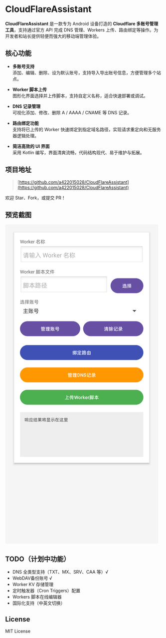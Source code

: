 # CloudFlareAssistant

**CloudFlareAssistant** 是一款专为 Android 设备打造的 **Cloudflare 多账号管理工具**，支持通过官方 API 完成 DNS 管理、Workers 上传、路由绑定等操作。为开发者和站长提供轻便而强大的移动端管理体验。

## 核心功能

- **多账号支持**  
  添加、编辑、删除、设为默认账号，支持导入导出账号信息，方便管理多个站点。

- **Worker 脚本上传**  
  图形化界面选择并上传脚本，支持自定义名称，适合快速部署或调试。

- **DNS 记录管理**  
  可视化添加、修改、删除 A / AAAA / CNAME 等 DNS 记录。

- **路由绑定功能**  
  支持将已上传的 Worker 快速绑定到指定域名路径，实现请求重定向和无服务器逻辑处理。

- **简洁高效的 UI 界面**  
  采用 Kotlin 编写，界面清爽流畅，代码结构现代、易于维护与拓展。

## 项目地址

> [https://github.com/a422015028/CloudFlareAssistant](https://github.com/a422015028/CloudFlareAssistant)

欢迎 Star、Fork，或提交 PR！

## 预览截图

![1000059721](https://raw.githubusercontent.com/a422015028/wow/main/png/1000059721.png)

## TODO（计划中功能）

- DNS 全类型支持（TXT、MX、SRV、CAA 等）√
- WebDAV备份账号 √
- Worker KV 存储管理
- 定时触发器（Cron Triggers）配置
- Workers 脚本在线编辑器
- 国际化支持（中英文切换）

## License

MIT License
